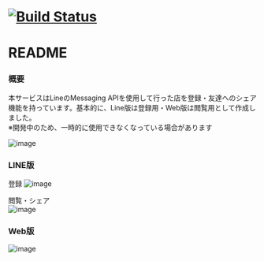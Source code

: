 # [![Build Status](https://travis-ci.org/keita-hino/food_search.svg?branch=master)](https://travis-ci.org/keita-hino/food_search)
# README

### 概要

本サービスはLineのMessaging APIを使用して行った店を登録・友達へのシェア機能を持っています。基本的に、Line版は登録用・Web版は閲覧用として作成しました。    
※開発中のため、一時的に使用できなくなっている場合があります

![image](https://user-images.githubusercontent.com/15973671/48333439-bde42e00-e69a-11e8-9485-a1165f45d9c5.png)


### LINE版  
登録
![image](https://user-images.githubusercontent.com/15973671/77871817-39d71a00-7280-11ea-8a46-dd26cff0aa93.png)

閲覧・シェア  
![image](https://user-images.githubusercontent.com/15973671/77871275-9df8de80-727e-11ea-94bb-e2df2c337b8c.png)

### Web版
![image](https://user-images.githubusercontent.com/15973671/77872185-31cbaa00-7281-11ea-9a6f-8eb912a48181.png)
